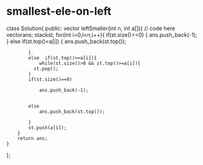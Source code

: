 # smallest-ele-on-left
class Solution{
public:
    vector<int> leftSmaller(int n, int a[]){
        // code here
        vector<int>ans;
        stack<int>st;
        for(int i=0;i<n;i++){
            if(st.size()==0)
            {
                ans.push_back(-1);
            }
            else if(st.top()<a[i])
            {
                ans.push_back(st.top());
                
            }
            else  if(st.top()>=a[i]){
                while(st.size()>0 && st.top()>=a[i]){
              st.pop();  
            }
            if(st.size()==0)
            
                ans.push_back(-1);
                
            
            else
                ans.push_back(st.top());
            
            }
            st.push(a[i]);
        }
        return ans;
    }
};
